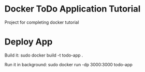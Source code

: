 # Docker ToDo Application Tutorial
Project for completing docker tutorial

# Deploy App
Build it:
sudo docker build -t todo-app .

Run it in background:
sudo docker run -dp 3000:3000 todo-app